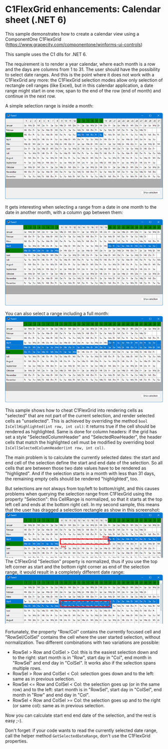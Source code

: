 # C1FlexGrid enhancements: Calendar sheet (.NET 6)

This sample demonstrates how to create a calendar view using a ComponentOne C1FlexGrid (https://www.grapecity.com/componentone/winforms-ui-controls)

This sample uses the C1 dlls for .NET 6.

The requirement is to render a year calendar, where each month is a row and the days are columns from 1 to 31. The user should have the possibility
to select date ranges. And this is the point where it does not work with a C1FlexGrid any more: the C1FlexGrid selection modes allow only selection of rectangle cell ranges (like Excel), 
but in this  calendar application, a date range might start in one row, span to the end of the row (end of month) and continue in the next row.


A simple selection range is inside a month:

![Simple Selection](images/same_month.png)

It gets interesting when selecting a range from a date in one month to the date in another month, with a column gap between them:

![From end of month to start of next](images/over_month_border_with_gap.png)

You can also select a range including a full month:
![Full month](images/over_month_border_without_gap.png)

This sample shows how to cheat C1FlexGrid into rendering cells as "selected" that are not part of the current selection, and render selected cells as "unselected". 
This is achieved by overriding the method `bool IsCellHighlighted(int row, int col)`: it returns true if the cell should be rendered as highlighted.
Same is done for column headers: if the grid has set a style "SelectedColumnHeader" and "SelectedRowHeader", the header cells that match the highlighted cell 
must be modified by overriding bool `IsCellSelectedColumnHeader(int row, int col)`.


The main problem is to calculate the currently selected dates: the start and end cell of the selection define the start and end date of the selection. So
all cells that are between those two date values have to be rendered as "highligted". And if the selection starts in a month with less than 31 days, the remaining
empty cells should be rendered "highlighted", too.

But selections are not always from top/left to bottom/right, and this causes problems when querying the selection range from C1FlexGrid using the property "Selection":
this CellRange is normalized, so that it starts at the top left cell and ends at the bottom right cell. In my second sample, this means that the user has 
dragged a selection rectangle as show in this screenshot:
![From end of month to start of next](images/over_month_border_with_gap_selection.png)
The C1FlexGrid "Selection" property is normalized, thus if you use the top left corner as start and the bottom right corner as end of the selection range,
it would result in a completely different date range: 
![From end of month to start of next](images/over_month_border_with_gap_selection_wrong.png)

Fortunately, the property "Row/Col" contains the currently focused cell and "RowSel/ColSel" contains the cell where the user started selection, without normalization.
Two different combinations with two variations are possible:

* RowSel > Row and ColSel > Col: this is the easiest selection down and to the right: start month is in "Row", start day in "Col", end month in "RowSel" and end day in "ColSel".
It works also if the selection spans multiple rows.
* RowSel > Row and ColSel < Col: selection goes down and to the left: same as in previous selection.
* RowSel <= Row and ColSel < Col: the selection goes up (or in the same row) and to the left: start month is in "RowSel", start day in "ColSel", end month in "Row" and end day in "Col".
* RowSel < Row and ColSel >= Col: the selection goes up and to the right (or same col): same as in previous selection.

Now you can calculate start end end date of the selection, and the rest is easy ;-). 

Don't forget: if your code wants to read the currently selected date range, call the helper method `GetSelectedDateRange`, don't use the C1FlexGrid properties.


